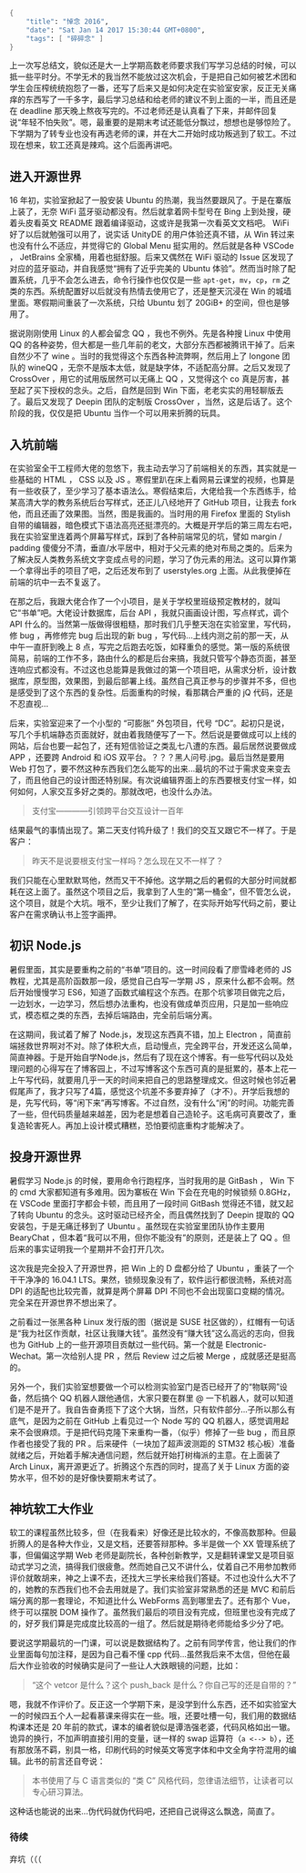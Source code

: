 ```meta
{
    "title": "悼念 2016",
    "date": "Sat Jan 14 2017 15:30:44 GMT+0800",
    "tags": [ "碎碎念" ]
}
```

上一次写总结文，貌似还是大一上学期高数老师要求我们写学习总结的时候，可以抵一些平时分。不学无术的我当然不能放过这次机会，于是把自己如何被艺术团和学生会压榨统统抱怨了一番，还写了后来又是如何决定在实验室安家，反正无关痛痒的东西写了一千多字，最后学习总结和给老师的建议不到上面的一半，而且还是在 deadline 那天晚上熬夜写完的。不过老师还是认真看了下来，并邮件回复说“年轻不怕失败”。嗯，最重要的是期末考试还能低分飘过，想想也是够惊险了。下学期为了转专业也没有再选老师的课，并在大二开始时成功叛逃到了软工。不过现在想来，软工还真是辣鸡。这个后面再讲吧。

## 进入开源世界

 16 年初，实验室掀起了一股安装 Ubuntu 的热潮，我当然要跟风了。于是在寨版上装了，无奈 WiFi 蓝牙驱动都没有。然后就拿着网卡型号在 Bing 上到处搜，硬着头皮看英文 README 跟着编译驱动，这或许是我第一次看英文文档吧。 WiFi 好了以后就勉强可以用了，说实话 UnityDE 的用户体验还真不错，从 Win 转过来也没有什么不适应，并觉得它的 Global Menu 挺实用的。然后就是各种 VSCode ， JetBrains 全家桶，用着也挺舒服。后来又偶然在 WiFi 驱动的 Issue 区发现了对应的蓝牙驱动，并自我感觉“拥有了近乎完美的 Ubuntu 体验”。然而当时除了配置系统，几乎不会怎么进去，命令行操作也仅仅是一些 `apt-get`，`mv`，`cp`，`rm` 之类的东西。系统配置好以后就没有热情去使用它了，还是整天沉浸在 Win 的城墙里面。寒假期间重装了一次系统，只给 Ubuntu 划了 20GiB+ 的空间，但也是够用了。

据说刚刚使用 Linux 的人都会留念 QQ ，我也不例外。先是各种搜 Linux 中使用 QQ 的各种姿势，但大都是一些几年前的老文，大部分东西都被腾讯干掉了。后来自然少不了 wine 。当时的我觉得这个东西各种流弊啊，然后用上了 longone 团队的 wineQQ ，无奈不是版本太低，就是缺字体，不适配高分屏。之后又发现了 CrossOver ，用它的试用版居然可以无痛上 QQ ，又觉得这个 co 真是厉害，甚至起了买下授权的念头。之后，自然是回到 Win 下面，老老实实的用轻聊版去了。最后又发现了 Deepin 团队的定制版 CrossOver ，当然，这是后话了。这个阶段的我，仅仅是把 Ubuntu 当作一个可以用来折腾的玩具。

## 入坑前端

在实验室全干工程师大佬的忽悠下，我主动去学习了前端相关的东西，其实就是一些基础的 HTML ， CSS 以及 JS 。寒假里趴在床上看网易云课堂的视频，也算是有一些收获了，至少学习了基本语法么。寒假结束后，大佬给我一个东西练手，给某高清大学的教务系统后台写样式，还正儿八经地开了 GitHub 项目，让我去 fork 他，而且还画了效果图。当然，图是我画的。当时用的用 Firefox 里面的 Stylish 自带的编辑器，暗色模式下语法高亮还挺漂亮的。大概是开学后的第三周左右吧，我在实验室里连着两个屏幕写样式，踩到了各种前端常见的坑，譬如 margin / padding 傻傻分不清，垂直/水平居中，相对于父元素的绝对布局之类的。后来为了解决反人类教务系统文字变成点号的问题，学习了伪元素的用法。这可以算作第一个拿得出手的项目了吧，之后还发布到了 userstyles.org 上面。从此我便掉在前端的坑中一去不复返了。

在那之后，我跟大佬合作了一个小项目，是关于学校里班级预定教材的，就叫它“书单”吧。大佬设计数据库，后台 API ，我就只画画设计图，写点样式，调个 API 什么的。当然第一版做得很粗糙，那时我们几乎整天泡在实验室里，写代码，修 bug ，再修修完 bug 后出现的新 bug ，写代码...上线内测之前的那一天，从中午一直肝到晚上 8 点，写完之后跑去吃饭，如释重负的感觉。第一版的系统很简易，前端的工作不多，路由什么的都是后台来搞，我就只管写个静态页面，甚至连响应式都没有。不过这也总能算是我做过的第一个项目吧，从需求分析，设计数据库，原型图，效果图，到最后部署上线。虽然自己真正参与的步骤并不多，但也是感受到了这个东西的复杂性。后面重构的时候，看那耦合严重的 jQ 代码，还是不忍直视...

后来，实验室迎来了一个小型的 “可膨胀” 外包项目，代号 “DC”。起初只是说，写几个手机端静态页面就好，就由着我随便写了一下。然后说是要做成可以上线的网站，后台也要一起包了，还有短信验证之类乱七八遭的东西。最后居然说要做成 APP ，还要跨 Android 和 iOS 双平台。？？？黑人问号.jpg。最后当然是要用 Web 打包了，要不然这种东西我们怎么能写的出来...最坑的不过于需求变来变去了，而且他自己的设计图还特别屎。有次说编辑界面上的东西要根支付宝一样，如何如何，人家交互多好之类的。那就改吧，也没什么办法。

> 支付宝————引领跨平台交互设计一百年

结果最气的事情出现了。第二天支付鸨升级了！我们的交互又跟它不一样了。于是客户：

> 昨天不是说要根支付宝一样吗？怎么现在又不一样了？

我们只能在心里默默骂他，然而又干不掉他。这学期之后的暑假的大部分时间就都耗在这上面了。虽然这个项目之后，我拿到了人生的“第一桶金”，但不管怎么说，这个项目，就是个大坑。哦不，至少让我们了解了，在实际开始写代码之前，要让客户在需求确认书上签字画押。

## 初识 Node.js

暑假里面，其实是要重构之前的“书单”项目的。这一时间段看了廖雪峰老师的 JS 教程，尤其是高阶函数那一段，感觉自己白写一学期 JS ，原来什么都不会啊。然后开始慢慢学习 ES6，知道了函数式编程这个东西。在那个坑爹项目做完之后，一边划水，一边学习，然后想办法重构，也没有做成单页应用，只是加一些响应式，模态框之类的东西，去掉后端路由，完全前后端分离。

在这期间，我试着了解了 Node.js，发现这东西真不错，加上 Electron ，简直前端拯救世界啊对不对。除了体积大点，启动慢点，完全跨平台，开发还这么简单，简直神器。于是开始自学Node.js，然后有了现在这个博客。有一些写代码以及处理问题的心得写在了博客园上，不过写博客这个东西可真的是挺累的，基本上花一上午写代码，就要用几乎一天的时间来把自己的思路整理成文。但这时候也邻近暑假尾声了，我才只写了4篇，感觉这个坑差不多要弃掉了（才不）。开学后我想的是，先写代码，等“闲下来”再写博客。不过自然，没有什么“闲”的时间。功能完善了一些，但代码质量越来越差，因为老是想着自己造轮子。这毛病可真要改了，重复造轮害死人。再加上设计模式糟糕，恐怕要彻底重构才能解决了。

## 投身开源世界

暑假学习 Node.js 的时候，要用命令行跑程序，当时我用的是 GitBash ， Win 下的 cmd 大家都知道有多难用。因为寨板在 Win 下会在充电的时候锁频 0.8GHz，在 VSCode 里面打字都会卡顿，而且用了一段时间 GitBash 觉得还不错，就又起了转向 Ubuntu 的念头。这时驱动已经齐全，而且偶然找到了 Deepin 提取的 QQ 安装包，于是无痛迁移到了 Ubuntu 。虽然现在实验室里团队协作主要用 BearyChat ，但本着“我可以不用，但你不能没有”的原则，还是装上了 QQ 。但后来的事实证明我一个星期并不会打开几次。

这次我是完全投入了开源世界，把 Win 上的 D 盘都分给了 Ubuntu ，重装了一个干干净净的 16.04.1 LTS。果然，锁频现象没有了，软件运行都很流畅，系统对高 DPI 的适配也比较完善，就算是两个屏幕 DPI 不同也不会出现窗口变糊的情况。完全呆在开源世界不想出来了。

之前看过一张黑各种 Linux 发行版的图（据说是 SUSE 社区做的），红帽有一句话是“我为社区作贡献，社区让我赚大钱”。虽然没有“赚大钱”这么高远的志向，但我也为 GitHub 上的一些开源项目贡献过一些代码。第一个就是 Electronic-Wechat。第一次给别人提 PR ，然后 Review 过之后被 Merge ，成就感还是挺高的。

另外一个，我们实验室想要做一个可以检测实验室门是否已经开了的“物联网”设备，然后搞个 QQ 机器人跟他通信，大家只要在群里 @ 一下机器人，就可以知道们是不是开了。我自告奋勇揽下了这个大锅，当然，只有软件部分...子所以那么有底气，是因为之前在 GitHub 上看见过一个 Node 写的 QQ 机器人，感觉调用起来不会很麻烦。于是把代码克隆下来重构一番，（似乎）修掉了一些 bug ，而且原作者也接受了我的 PR 。后来硬件（一块加了超声波测距的 STM32 核心板）准备就绪之后，开始着手解决通信问题，然后就开始打树梅派的主意。在上面装了 Arch Linux，离开源更近了。折腾这个东西的同时，提高了关于 Linux 方面的姿势水平，但不妙的是好像快要期末考试了。

## 神坑软工大作业

软工的课程虽然比较多，但（在我看来）好像还是比较水的，不像高数那种。但最折腾人的是各种大作业，又是文档，还要答辩那种。多半是做一个 XX 管理系统了事，但偏偏这学期 Web 老师是副院长，各种创新教学，又是翻转课堂又是项目驱动式学习之流，搞得我们很疲惫。然而她自己又不讲什么，仗着自己不用参加教师评价就敢胡来，神之上课不去，还找大三学长来给我们答疑。不过也没什么大不了的，她教的东西我们也不会去用就是了。我们实验室非常熟悉的还是 MVC 和前后端分离的那一套理论，不知道比什么 WebForms 高到哪里去了。还有那个 Vue，终于可以摆脱 DOM 操作了。虽然我们最后的项目没有完成，但班里也没有完成了的，好歹我们算是完成度比较高的一组了。然后就是期待老师能给多少分了吧。

要说这学期最坑的一门课，可以说是数据结构了。之前有同学传言，他让我们的作业里面每句加注释，是因为自己看不懂 cpp 代码...虽然我后来不太信，但他在最后大作业验收的时候确实是问了一些让人大跌眼镜的问题，比如：

> “这个 vetcor 是什么？这个 push_back 是什么？你自己写的还是自带的？”

嗯，我就不作评价了。反正这一个学期下来，是没学到什么东西，还不如实验室大一的时候四五个人一起看慕课来得实在一些。哦，还要吐槽一句，我们用的数据结构课本还是 20 年前的款式，课本的编者貌似是谭浩强老婆，代码风格如出一辙。诡异的换行，不加声明直接引用的变量，谜一样的 swap 运算符（`a <--> b`），还有那放荡不羁，别具一格，印刷代码的时候英文等宽字体和中文全角字符混用的编辑。此书的前言还自夸说：

> 本书使用了与 C 语言类似的 “类 C” 风格代码，忽律语法细节，让读者可以专心研习算法。

这种话也能说的出来...伪代码就伪代码吧，还把自己说得这么飘逸，简直了。

### 待续

弃坑（（（
